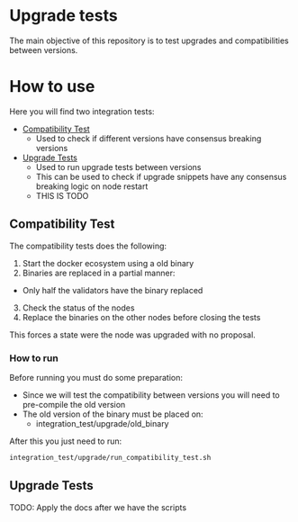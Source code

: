 # Upgrade tests

The main objective of this repository is to test upgrades and compatibilities between versions.

# How to use

Here you will find two integration tests:
- [Compatibility Test](integration_test/upgrade/run_compatibility_test.sh)
  - Used to check if different versions have consensus breaking versions
- [Upgrade Tests](integration_test/upgrade/run_upgrade_test.sh)
  - Used to run upgrade tests between versions
  - This can be used to check if upgrade snippets have any consensus breaking logic on node restart
  - THIS IS TODO

## Compatibility Test

The compatibility tests does the following:
1. Start the docker ecosystem using a old binary
2. Binaries are replaced in a partial manner:
- Only half the validators have the binary replaced
3. Check the status of the nodes
4. Replace the binaries on the other nodes before closing the tests

This forces a state were the node was upgraded with no proposal.

### How to run

Before running you must do some preparation:
- Since we will test the compatibility between versions you will need to pre-compile the old version
- The old version of the binary must be placed on:
  - integration_test/upgrade/old_binary

After this you just need to run:

```bash
integration_test/upgrade/run_compatibility_test.sh
```

## Upgrade Tests

TODO: Apply the docs after we have the scripts